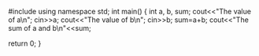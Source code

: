 #include<iostream>
 using namespace std;
  int main()
  {
 int a, b, sum;
  cout<<"The value of a\n";
  cin>>a;
  cout<<"The value of b\n";
  cin>>b;
  sum=a+b;
  cout<<"The sum of a and b\n"<<sum;
  
   return 0;
  }
  

 
  
